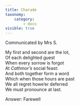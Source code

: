 ```yaml
---
title: Charade
taxonomy:
    category:
        - docs
visible: true
---
```


<div class="author">Communicated by Mrs S.</div>

My first and second are the lot,  
Of each delighted guest  
When every sorrow is forgot  
At *Cathmor’s* social feast:  
And both together form a word  
Which when those hours are past  
We all regret howe’er deferred  
We must pronounce at last.

<span class="pencil">Answer: Farewell</span>